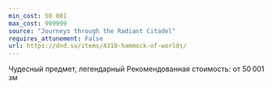 ```yaml
---
min_cost: 50 001
max_cost: 999999
source: "Journeys through the Radiant Citadel"
requires_attunement: False
url: https://dnd.su/items/4310-hammock-of-worlds/
---
```


Чудесный предмет, легендарный
Рекомендованная стоимость: от 50 001 зм